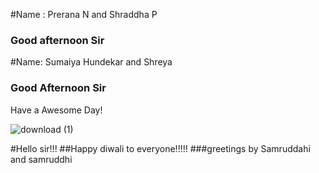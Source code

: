 #Name : Prerana N and Shraddha P
### Good afternoon Sir
#Name: Sumaiya Hundekar and Shreya
### Good Afternoon Sir
Have a Awesome Day!

![download (1)](https://user-images.githubusercontent.com/116154044/196647975-ed50db45-01c3-465a-bd6c-dde9d52ba45a.jpg)

#Hello sir!!!
##Happy diwali to everyone!!!!!
###greetings by Samruddahi and samruddhi 
